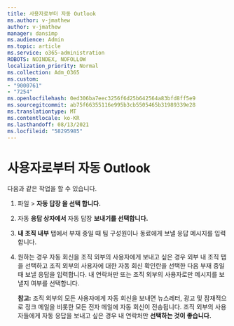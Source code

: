```yaml
---
title: 사용자로부터 자동 Outlook
ms.author: v-jmathew
author: v-jmathew
manager: dansimp
ms.audience: Admin
ms.topic: article
ms.service: o365-administration
ROBOTS: NOINDEX, NOFOLLOW
localization_priority: Normal
ms.collection: Adm_O365
ms.custom:
- "9000761"
- "7254"
ms.openlocfilehash: 0ed306ba7eec3256f6d25b642564a83bfd8ff5e9
ms.sourcegitcommit: ab75f66355116e995b3cb5505465b31989339e28
ms.translationtype: MT
ms.contentlocale: ko-KR
ms.lasthandoff: 08/13/2021
ms.locfileid: "58295985"
---
```

# <a name="send-automatic-replies-from-outlook"></a>사용자로부터 자동 Outlook

다음과 같은 작업을 할 수 있습니다.

1. 파일   >  **자동 답장 을 선택 합니다.**
2. 자동 **응답 상자에서** 자동 답장 **보내기를 선택합니다.**
3. **내 조직 내부** 탭에서 부재 중일 때 팀 구성원이나 동료에게 보낼 응답 메시지를 입력합니다.
4. 원하는 경우 자동 회신을 조직 외부의 사용자에게 보내고 싶은 경우  외부 내 조직  탭을 선택하고 조직 외부의 사용자에 대한 자동 회신 확인란을 선택한 다음 부재 중일 때 보낼 응답을 입력합니다. 내 연락처만 또는 조직  외부의 사용자로만  메시지를 보낼지 여부를 선택합니다.

    **참고:** 조직 외부의  모든 사용자에게 자동 회신을 보내면 뉴스레터, 광고 및 잠재적으로 정크 메일을 비롯한 모든 전자 메일에 자동 회신이 전송됩니다. 조직 외부의 사용자들에게 자동 응답을 보내고 싶은 경우 내 연락처만 **선택하는 것이 좋습니다.**
